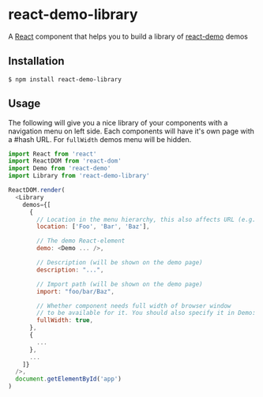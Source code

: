 # react-demo-library

A [React](https://facebook.github.io/react/) component that helps you to build
a library of [react-demo](https://github.com/rpominov/react-demo) demos


## Installation

```
$ npm install react-demo-library
```


## Usage

The following will give you a nice library of your components with a navigation menu on left side.
Each components will have it's own page with a #hash URL.
For `fullWidth` demos menu will be hidden.

```js
import React from 'react'
import ReactDOM from 'react-dom'
import Demo from 'react-demo'
import Library from 'react-demo-library'

ReactDOM.render(
  <Library
    demos={[
      {
        // Location in the menu hierarchy, this also affects URL (e.g. #!Foo/Bar/Baz/)
        location: ['Foo', 'Bar', 'Baz'],

        // The demo React-element
        demo: <Demo ... />,

        // Description (will be shown on the demo page)
        description: "...",

        // Import path (will be shown on the demo page)
        import: "foo/bar/Baz",

        // Whether component needs full width of browser window
        // to be available for it. You should also specify it in Demo: <Demo fullWidth ... />
        fullWidth: true,
      },
      {
        ...
      },
      ...
    ]}
  />,
  document.getElementById('app')
)
```
